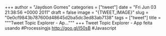 
+++
author = "Jaydson Gomes"
categories = ["tweet"]
date = "Fri Jun 03 21:38:56 +0000 2011"
draft = false
image = "{TWEET_IMAGE}"
slug = "0e0cf9843b787600d48645d2ba5dc3ed83ab7138"
tags = ["tweet"]
title = """Tweet Topic Explorer - Ap..."""
+++
Tweet Topic Explorer - App feita usando #Processingjs http://goo.gl/I50sB #Javascript
